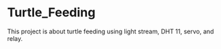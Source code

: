# Turtle_Feeding
 This project is about turtle feeding using light stream, DHT 11, servo, and relay.
 

